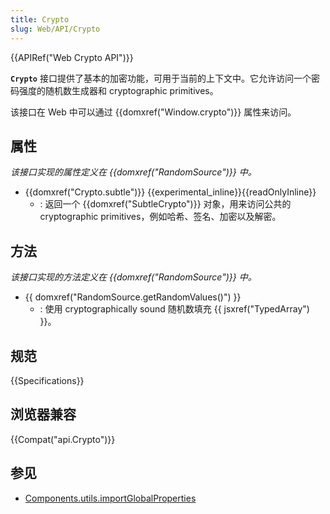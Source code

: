 ```yaml
---
title: Crypto
slug: Web/API/Crypto
---
```


{{APIRef("Web Crypto API")}}

**`Crypto`** 接口提供了基本的加密功能，可用于当前的上下文中。它允许访问一个密码强度的随机数生成器和 cryptographic primitives。

该接口在 Web 中可以通过 {{domxref("Window.crypto")}} 属性来访问。

## 属性

_该接口实现的属性定义在 {{domxref("RandomSource")}} 中。_

- {{domxref("Crypto.subtle")}} {{experimental_inline}}{{readOnlyInline}}
  - : 返回一个 {{domxref("SubtleCrypto")}} 对象，用来访问公共的 cryptographic primitives，例如哈希、签名、加密以及解密。

## 方法

_该接口实现的方法定义在 {{domxref("RandomSource")}} 中。_

- {{ domxref("RandomSource.getRandomValues()") }}
  - : 使用 cryptographically sound 随机数填充 {{ jsxref("TypedArray") }}。

## 规范

{{Specifications}}

## 浏览器兼容

{{Compat("api.Crypto")}}

## 参见

- [Components.utils.importGlobalProperties](/zh-CN/docs/Components.utils.importGlobalProperties)
